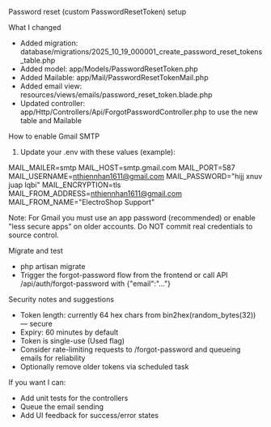 Password reset (custom PasswordResetToken) setup

What I changed

-   Added migration: database/migrations/2025_10_19_000001_create_password_reset_tokens_table.php
-   Added model: app/Models/PasswordResetToken.php
-   Added Mailable: app/Mail/PasswordResetTokenMail.php
-   Added email view: resources/views/emails/password_reset_token.blade.php
-   Updated controller: app/Http/Controllers/Api/ForgotPasswordController.php to use the new table and Mailable

How to enable Gmail SMTP

1. Update your .env with these values (example):

MAIL_MAILER=smtp
MAIL_HOST=smtp.gmail.com
MAIL_PORT=587
MAIL_USERNAME=nthiennhan1611@gmail.com
MAIL_PASSWORD="hijj xnuv juap lqbi"
MAIL_ENCRYPTION=tls
MAIL_FROM_ADDRESS=nthiennhan1611@gmail.com
MAIL_FROM_NAME="ElectroShop Support"

Note: For Gmail you must use an app password (recommended) or enable "less secure apps" on older accounts. Do NOT commit real credentials to source control.

Migrate and test

-   php artisan migrate
-   Trigger the forgot-password flow from the frontend or call API /api/auth/forgot-password with {"email":"..."}

Security notes and suggestions

-   Token length: currently 64 hex chars from bin2hex(random_bytes(32)) — secure
-   Expiry: 60 minutes by default
-   Token is single-use (Used flag)
-   Consider rate-limiting requests to /forgot-password and queueing emails for reliability
-   Optionally remove older tokens via scheduled task

If you want I can:

-   Add unit tests for the controllers
-   Queue the email sending
-   Add UI feedback for success/error states
